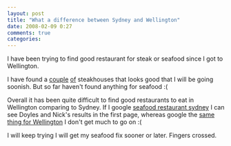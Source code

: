 ```yaml
---
layout: post
title: "What a difference between Sydney and Wellington"
date: 2008-02-09 0:27
comments: true
categories: 
---
```


<p>I have been trying to find good restaurant for steak or seafood since I got to Wellington.</p>

<p>I have found a <a href="http://www.dogandbone.co.nz/">couple</a> <a href="http://www.crazyhorsethesteakhouse.co.nz/">of</a> steakhouses that looks good that I will be going soonish. But so far haven't found anything for seafood :(</p>

<p>Overall it has been quite difficult to find good restaurants to eat in Wellington comparing to Sydney. If I google <a href="http://tinyurl.com/28m46y">seafood restaurant sydney</a> I can see Doyles and Nick's results in the first page, whereas google the <a href="http://tinyurl.com/yw86gc">same thing for Wellington</a> I don't get much to go on :(</p>

<p>I will keep trying I will get my seafood fix sooner or later. Fingers crossed.</p>
